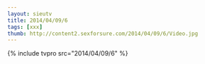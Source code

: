 ```yaml
--- 
layout: sieutv
title: 2014/04/09/6
tags: [xxx]
thumb: http://content2.sexforsure.com/2014/04/09/6/Video.jpg
---
```

{% include tvpro src="2014/04/09/6" %} 
